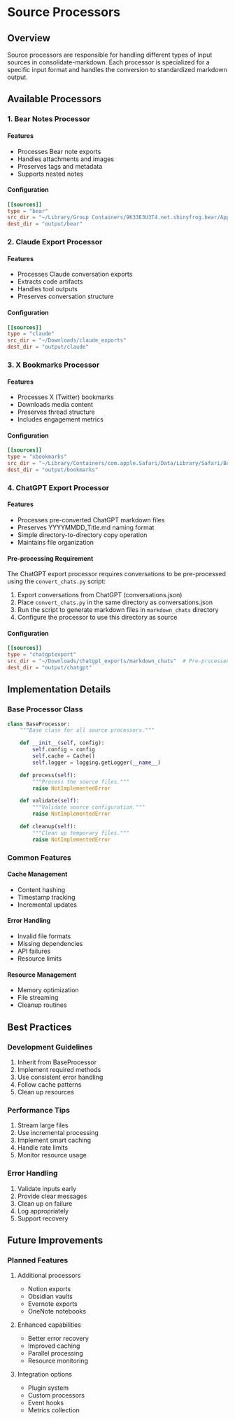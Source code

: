 # Source Processors

## Overview

Source processors are responsible for handling different types of input sources in consolidate-markdown. Each processor is specialized for a specific input format and handles the conversion to standardized markdown output.

## Available Processors

### 1. Bear Notes Processor

#### Features
- Processes Bear note exports
- Handles attachments and images
- Preserves tags and metadata
- Supports nested notes

#### Configuration
```toml
[[sources]]
type = "bear"
src_dir = "~/Library/Group Containers/9K33E3U3T4.net.shinyfrog.bear/Application Data/Local Files/Note Files"
dest_dir = "output/bear"
```

### 2. Claude Export Processor

#### Features
- Processes Claude conversation exports
- Extracts code artifacts
- Handles tool outputs
- Preserves conversation structure

#### Configuration
```toml
[[sources]]
type = "claude"
src_dir = "~/Downloads/claude_exports"
dest_dir = "output/claude"
```

### 3. X Bookmarks Processor

#### Features
- Processes X (Twitter) bookmarks
- Downloads media content
- Preserves thread structure
- Includes engagement metrics

#### Configuration
```toml
[[sources]]
type = "xbookmarks"
src_dir = "~/Library/Containers/com.apple.Safari/Data/Library/Safari/Bookmarks.plist"
dest_dir = "output/bookmarks"
```

### 4. ChatGPT Export Processor

#### Features
- Processes pre-converted ChatGPT markdown files
- Preserves YYYYMMDD_Title.md naming format
- Simple directory-to-directory copy operation
- Maintains file organization

#### Pre-processing Requirement
The ChatGPT export processor requires conversations to be pre-processed using the `convert_chats.py` script:

1. Export conversations from ChatGPT (conversations.json)
2. Place `convert_chats.py` in the same directory as conversations.json
3. Run the script to generate markdown files in `markdown_chats` directory
4. Configure the processor to use this directory as source

#### Configuration
```toml
[[sources]]
type = "chatgptexport"
src_dir = "~/Downloads/chatgpt_exports/markdown_chats"  # Pre-processed markdown directory
dest_dir = "output/chatgpt"
```

## Implementation Details

### Base Processor Class
```python
class BaseProcessor:
    """Base class for all source processors."""

    def __init__(self, config):
        self.config = config
        self.cache = Cache()
        self.logger = logging.getLogger(__name__)

    def process(self):
        """Process the source files."""
        raise NotImplementedError

    def validate(self):
        """Validate source configuration."""
        raise NotImplementedError

    def cleanup(self):
        """Clean up temporary files."""
        raise NotImplementedError
```

### Common Features

#### Cache Management
- Content hashing
- Timestamp tracking
- Incremental updates

#### Error Handling
- Invalid file formats
- Missing dependencies
- API failures
- Resource limits

#### Resource Management
- Memory optimization
- File streaming
- Cleanup routines

## Best Practices

### Development Guidelines
1. Inherit from BaseProcessor
2. Implement required methods
3. Use consistent error handling
4. Follow cache patterns
5. Clean up resources

### Performance Tips
1. Stream large files
2. Use incremental processing
3. Implement smart caching
4. Handle rate limits
5. Monitor resource usage

### Error Handling
1. Validate inputs early
2. Provide clear messages
3. Clean up on failure
4. Log appropriately
5. Support recovery

## Future Improvements

### Planned Features
1. Additional processors
   - Notion exports
   - Obsidian vaults
   - Evernote exports
   - OneNote notebooks

2. Enhanced capabilities
   - Better error recovery
   - Improved caching
   - Parallel processing
   - Resource monitoring

3. Integration options
   - Plugin system
   - Custom processors
   - Event hooks
   - Metrics collection
